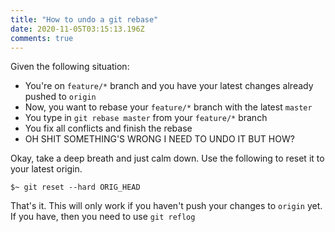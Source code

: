 ```yaml
---
title: "How to undo a git rebase"
date: 2020-11-05T03:15:13.196Z
comments: true
---
```

Given the following situation:

- You're on `feature/*` branch and you have your latest changes already pushed to `origin`
- Now, you want to rebase your `feature/*` branch with the latest `master`
- You type in `git rebase master` from your `feature/*` branch
- You fix all conflicts and finish the rebase
- OH SHIT SOMETHING'S WRONG I NEED TO UNDO IT BUT HOW?

Okay, take a deep breath and just calm down. Use the following to reset it to your latest origin.

````
$~ git reset --hard ORIG_HEAD
````

That's it. This will only work if you haven't push your changes to `origin` yet. If you have, then you need to use `git reflog`

